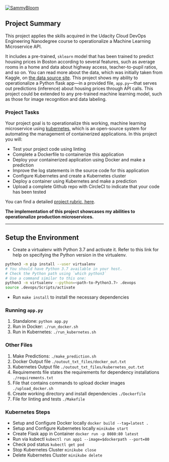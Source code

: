 [![SammyBloom](https://circleci.com/gh/SammyBloom/Operationalize-A-Machine-Learning-MicroService-API.svg?style=svg)](https://circleci.com/gh/SammyBloom/Operationalize-A-Machine-Learning-MicroService-API)

## Project Summary

This project applies the skills acquired in the Udacity Cloud DevOps Engineering Nanodegree course to operationalize a Machine Learning Microservice API. 

It includes a pre-trained, `sklearn` model that has been trained to predict housing prices in Boston according to several features, such as average rooms in a home and data about highway access, teacher-to-pupil ratios, and so on. You can read more about the data, which was initially taken from Kaggle, on [the data source site](https://www.kaggle.com/c/boston-housing). This project shows my ability to operationalize a Python flask app—in a provided file, `app.py`—that serves out predictions (inference) about housing prices through API calls. This project could be extended to any pre-trained machine learning model, such as those for image recognition and data labeling.

### Project Tasks

Your project goal is to operationalize this working, machine learning microservice using [kubernetes](https://kubernetes.io/), which is an open-source system for automating the management of containerized applications. In this project you will:
* Test your project code using linting
* Complete a Dockerfile to containerize this application
* Deploy your containerized application using Docker and make a prediction
* Improve the log statements in the source code for this application
* Configure Kubernetes and create a Kubernetes cluster
* Deploy a container using Kubernetes and make a prediction
* Upload a complete Github repo with CircleCI to indicate that your code has been tested

You can find a detailed [project rubric, here](https://review.udacity.com/#!/rubrics/2576/view).

**The implementation of this project showcases my abilities to operationalize production microservices.**

---

## Setup the Environment

* Create a virtualenv with Python 3.7 and activate it. Refer to this link for help on specifying the Python version in the virtualenv. 
```bash
python3 -m pip install --user virtualenv
# You should have Python 3.7 available in your host. 
# Check the Python path using `which python3`
# Use a command similar to this one:
python3 -m virtualenv --python=<path-to-Python3.7> .devops
source .devops/Scripts/activate
```
* Run `make install` to install the necessary dependencies

### Running `app.py`

1. Standalone:  `python app.py`
2. Run in Docker:  `./run_docker.sh`
3. Run in Kubernetes:  `./run_kubernetes.sh`

### Other Files
1. Make Predictions: `./make_prediction.sh`
2. Docker Output file `./outout_txt_files/docker_out.txt`
3. Kubernetes Output file `./outout_txt_files/kubernetes_out.txt`
4. Requirements file states the requirements for dependency installations `./requirements.txt`
5. File that contains commands to upload docker images `./upload_docker.sh`
6. Create working directory and install dependencies `./Dockerfile` 
7. File for linting and tests `./Makefile`

### Kubernetes Steps

* Setup and Configure Docker locally `docker build --tag=latest .`
* Setup and Configure Kubernetes locally `minikube start`
* Create Flask app in Container `docker run -p 8080:80 latest`
* Run via kubectl `kubectl run app1 --image=$dockerpath --port=80`
* Check pod status `kubectl get pod`
* Stop Kubernetes Cluster `minikube close`
* Delete Kubernetes Cluster `minikube delete`
